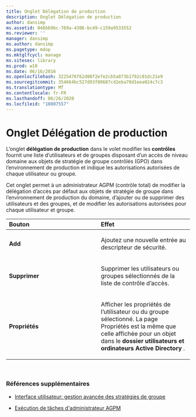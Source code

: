 ```yaml
---
title: Onglet Délégation de production
description: Onglet Délégation de production
author: dansimp
ms.assetid: 046bb9bc-769a-4306-bc49-c159a9533552
ms.reviewer: ''
manager: dansimp
ms.author: dansimp
ms.pagetype: mdop
ms.mktglfcycl: manage
ms.sitesec: library
ms.prod: w10
ms.date: 06/16/2016
ms.openlocfilehash: 3225476f62d08f2e7e2cb5a873b1792c01dc21e9
ms.sourcegitcommit: 354664bc527d93f80687cd2eba70d1eea024c7c3
ms.translationtype: MT
ms.contentlocale: fr-FR
ms.lasthandoff: 06/26/2020
ms.locfileid: "10807557"
---
```

# Onglet Délégation de production


L’onglet **délégation de production** dans le volet modifier les **contrôles** fournit une liste d’utilisateurs et de groupes disposant d’un accès de niveau domaine aux objets de stratégie de groupe contrôlés (GPO) dans l’environnement de production et indique les autorisations autorisées de chaque utilisateur ou groupe.

Cet onglet permet à un administrateur AGPM (contrôle total) de modifier la délégation d’accès par défaut aux objets de stratégie de groupe dans l’environnement de production du domaine, d’ajouter ou de supprimer des utilisateurs et des groupes, et de modifier les autorisations autorisées pour chaque utilisateur et groupe.

<table>
<colgroup>
<col width="50%" />
<col width="50%" />
</colgroup>
<thead>
<tr class="header">
<th align="left">Bouton</th>
<th align="left">Effet</th>
</tr>
</thead>
<tbody>
<tr class="odd">
<td align="left"><p><strong>Add</strong></p></td>
<td align="left"><p>Ajoutez une nouvelle entrée au descripteur de sécurité.</p></td>
</tr>
<tr class="even">
<td align="left"><p><strong>Supprimer</strong></p></td>
<td align="left"><p>Supprimer les utilisateurs ou groupes sélectionnés de la liste de contrôle d’accès.</p></td>
</tr>
<tr class="odd">
<td align="left"><p><strong>Propriétés</strong></p></td>
<td align="left"><p>Afficher les propriétés de l’utilisateur ou du groupe sélectionné. La page Propriétés est la même que celle affichée pour un objet dans le <strong> dossier utilisateurs et ordinateurs Active Directory </strong> .</p></td>
</tr>
</tbody>
</table>

 

### Références supplémentaires

-   [Interface utilisateur: gestion avancée des stratégies de groupe](user-interface-advanced-group-policy-management-agpm40.md)

-   [Exécution de tâches d'administrateur AGPM](performing-agpm-administrator-tasks-agpm40.md)

 

 





